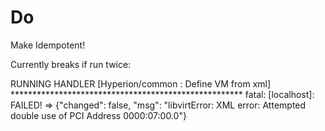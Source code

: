 # Do
<bounty>
Make Idempotent!
</bounty>

Currently breaks if run twice:

RUNNING HANDLER [Hyperion/common : Define VM from xml] *****************************************************
fatal: [localhost]: FAILED! => {"changed": false, "msg": "libvirtError: XML error: Attempted double use of PCI Address 0000:07:00.0"}
